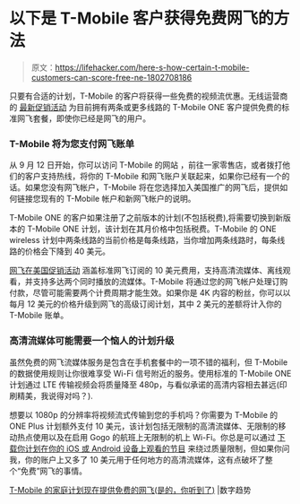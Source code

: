 # 以下是 T-Mobile 客户获得免费网飞的方法

> 原文：<https://lifehacker.com/here-s-how-certain-t-mobile-customers-can-score-free-ne-1802708186>

只要有合适的计划，T-Mobile 的客户将获得一些免费的视频流优惠。无线运营商的 [最新促销活动](https://newsroom.t-mobile.com/news-and-blogs/tmobile-uncarrier-netflix.htm) 为目前拥有两条或更多线路的 T-Mobile ONE 客户提供免费的标准网飞套餐，即使你已经是网飞的用户。



### **T-Mobile 将为您支付网飞账单**

从 9 月 12 日开始，你可以访问 T-Mobile 的网站 ，前往一家零售店，或者拨打他们的客户支持热线，将你的 T-Mobile 和网飞账户关联起来，如果你已经有一个的话。如果您没有网飞帐户，T-Mobile 将在您选择加入美国推广的网飞后，提供如何链接您现有的 T-Mobile 帐户和新网飞帐户的说明。

T-Mobile ONE 的客户如果注册了之前版本的计划(不包括税费),将需要切换到新版本的 T-Mobile ONE 计划，该计划在其月价格中包括税费。T-Mobile 的 ONE wireless 计划中两条线路的当前价格是每条线路，当你增加两条线路时，每条线路的价格会下降到 40 美元。

[网飞在美国促销活动](https://www.t-mobile.com/offers/ucnext?AID=11878398&PID=2942700) 涵盖标准网飞订阅的 10 美元费用，支持高清流媒体、离线观看，并支持多达两个同时播放的流媒体。T-Mobile 将通过您的网飞帐户处理订购付款，尽管可能需要两个计费周期才能生效。如果你是 4K 内容的粉丝，你可以以每月 12 美元的价格升级到网飞的高级订阅计划，其中 2 美元的差额将计入你的 T-Mobile 账单。

### **高清流媒体可能需要一个恼人的计划升级**

虽然免费的网飞流媒体服务是包含在手机套餐中的一项不错的福利，但 T-Mobile 的数据使用规则让你很难享受 Wi-Fi 信号附近的服务。使用标准的 T-Mobile ONE 计划通过 LTE 传输视频会将质量降至 480p，与看似承诺的高清内容相去甚远(印刷精美，我说得对吗？).

想要以 1080p 的分辨率将视频流式传输到您的手机吗？你需要为 T-Mobile 的 ONE Plus 计划额外支付 10 美元，该计划包括无限制的高清流媒体、无限制的移动热点使用以及在启用 Gogo 的航班上无限制的机上 Wi-Fi。你总是可以通过 [下载你计划在你的 iOS 或 Android 设备上观看的节目](http://lifehacker.com/netflix-adds-offline-viewing-for-phones-and-tablets-1789512369) 来绕过质量限制，但如果你问我，你的账户上又多了 10 美元用于任何地方的高清流媒体，这有点破坏了整个“免费”网飞的事情。

[T-Mobile 的家庭计划现在提供免费的网飞(是的，你听到了)](https://www.digitaltrends.com/mobile/t-mobile-gives-away-free-netflix/) |数字趋势